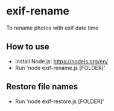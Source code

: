 # exif-rename
To rename photos with exif date time

## How to use

- Install Node.js: https://nodejs.org/en/
- Run 'node exif-rename.js [FOLDER]'

## Restore file names
- Run 'node exif-restore.js [FOLDER]'